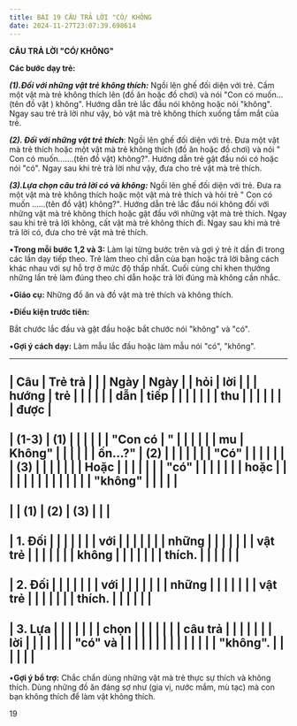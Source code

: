 ```yaml
---
title: BÀI 19 CÂU TRẢ LỜI "CÓ/ KHÔNG
date: 2024-11-27T23:07:39.698614
---
```


**CÂU TRẢ LỜI "CÓ/ KHÔNG"**

**Các bước dạy trẻ:**

***(1).Đối với những vật trẻ không thích:*** Ngồi lên ghế đối diện với
trẻ. Cầm một vật mà trẻ không thích lên (đồ ăn hoặc đồ chơi) và nói
"Con có muốn...(tên đồ vật ) không". Hướng dẫn trẻ lắc đầu nói không
hoặc nói "không". Ngay sau trẻ trả lời như vậy, bỏ vật mà trẻ không
thích xuống tầm mắt của trẻ.

***(2). Đối với những vật trẻ thích***: Ngồi lên ghế đối diện với trẻ.
Đưa một vật mà trẻ thích hoặc một vật mà trẻ không thích (đồ ăn hoặc
đồ chơi) và nói " Con có muốn.......(tên đồ vật) không?". Hướng dẫn
trẻ gật đầu nói có hoặc nói "có". Ngay sau khi trẻ trả lời như vậy,
đưa cho trẻ vật mà trẻ thích.

***(3).Lựa chọn câu trả lời có và không:*** Ngồi lên ghế đối diện với
trẻ. Đưa ra một vật mà trẻ không thích hoặc một vật mà trẻ thích và
hỏi trẻ " Con có muốn ......(tên đồ vật) không?". Hướng dẫn trẻ lắc
đầu nói không đối với những vật mà trẻ không thích hoặc gật đầu với
những vật mà trẻ thích. Ngay sau khi trẻ trả lời không, cất vật mà trẻ
không thích đi. Ngay sau khi mà trẻ trả lời có, đưa cho trẻ vật mà trẻ
thích.

•**Trong mỗi bước 1,2 và 3:** Làm lại từng bước trên và gợi ý trẻ ít
dần đi trong các lần dạy tiếp theo. Trẻ làm theo chỉ dẫn của bạn hoặc
trả lời bằng cách khác nhau với sự hỗ trợ ở mức độ thấp nhất. Cuối
cùng chỉ khen thưởng những lần trẻ làm đúng theo chỉ dẫn hoặc trả lời
đúng mà không cần nhắc.

•**Giáo cụ:** Những đồ ăn và đồ vật mà trẻ thích và không thích.

•**Điều kiện trước tiên:**

Bắt chước lắc đầu và gật đầu hoặc bắt chước nói "không" và "có".

•**Gợi ý cách dạy:** Làm mẫu lắc đầu hoặc làm mẫu nói "có", "không".

-------------------------------------------------------------------------
| **Câu     | **Trẻ trả |           |           | **Ngày    | **Ngày  |
| hỏi**     | lời**     |           |           | hướng     | trẻ     |
|           |           |           |           | dẫn**     | tiếp    |
|           |           |           |           |           | thu     |
|           |           |           |           |           | được**  |
-------------------------------------------------------------------------
| **(1-3)   | **(1)   |           |           |           |           |
| "Con có   | "       |           |           |           |           |
| mu        | Không"** |           |           |           |           |
| ốn...?"** | **(2)   |           |           |           |           |
|           | "Có"** |           |           |           |           |
|           | **(3)   |           |           |           |           |
|           | Hoặc    |           |           |           |           |
|           | "có"    |           |           |           |           |
|           | hoặc    |           |           |           |           |
|           |         |           |           |           |           |
|           | "không"** |           |           |           |           |
-------------------------------------------------------------------------
|           | **(1)**   | **(2)**   | **(3)**   |           |           |
-------------------------------------------------------------------------
| 1. Đối |           |           |           |           |           |
| với     |           |           |           |           |           |
| những   |           |           |           |           |           |
| vật trẻ |           |           |           |           |           |
| không   |           |           |           |           |           |
| thích.  |           |           |           |           |           |
-------------------------------------------------------------------------
| 2. Đối |           |           |           |           |           |
| với     |           |           |           |           |           |
| những   |           |           |           |           |           |
| vật trẻ |           |           |           |           |           |
| thích.  |           |           |           |           |           |
-------------------------------------------------------------------------
| 3. Lựa |           |           |           |           |           |
| chọn    |           |           |           |           |           |
| câu trả |           |           |           |           |           |
| lời     |           |           |           |           |           |
| "có" và |           |           |           |           |           |
|         |           |           |           |           |           |
|  "không". |           |           |           |           |           |
-------------------------------------------------------------------------

•**Gợi ý bổ trợ:** Chắc chắn dùng những vật mà trẻ thực sự thích và
không thích. Dùng những đồ ăn đáng sợ như (gia vị, nước mắm, mù tạc)
mà con bạn không thích để làm vật không thích.

19

